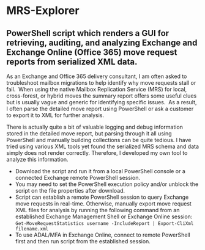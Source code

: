 # MRS-Explorer
## PowerShell script which renders a GUI for retrieving, auditing, and analyzing Exchange and Exchange Online (Office 365) move request reports from serialized XML data.

As an Exchange and Office 365 delivery consultant, I am often asked to troubleshoot mailbox migrations to help identify why move requests stall or fail.  When using the native Mailbox Replication Service (MRS) for local, cross-forest, or hybrid moves the summary report offers some useful clues but is usually vague and generic for identifying specific issues.  As a result, I often parse the detailed move report using PowerShell or ask a customer to export it to XML for further analysis.

There is actually quite a bit of valuable logging and debug information stored in the detailed move report, but parsing through it all using PowerShell and manually building collections can be quite tedious. I have tried using various XML tools yet found the serialized MRS schema and data simply does not render correctly. Therefore, I developed my own tool to analyze this information.

* Download the script and run it from a local PowerShell console or a connected Exchange remote PowerShell session.
* You may need to set the PowerShell execution policy and/or unblock the script on the file properties after download.
* Script can establish a remote PowerShell session to query Exchange move requests in real-time.  Otherwise, manually export move request XML files for analysis by running the following command from an established Exchange Management Shell or Exchange Online session:
```Get-MoveRequestStatistics username -IncludeReport | Export-CliXml filename.xml```
* To use ADAL/MFA in Exchange Online, connect to remote PowerShell first and then run script from the established session.
